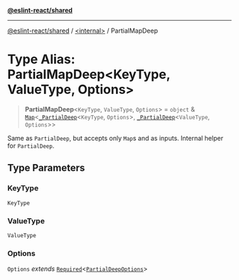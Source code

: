 [**@eslint-react/shared**](../../README.md)

***

[@eslint-react/shared](../../README.md) / [\<internal\>](../README.md) / PartialMapDeep

# Type Alias: PartialMapDeep\<KeyType, ValueType, Options\>

> **PartialMapDeep**\<`KeyType`, `ValueType`, `Options`\> = `object` & [`Map`](https://developer.mozilla.org/docs/Web/JavaScript/Reference/Global_Objects/Map)\<[`_PartialDeep`](PartialDeep.md)\<`KeyType`, `Options`\>, [`_PartialDeep`](PartialDeep.md)\<`ValueType`, `Options`\>\>

Same as `PartialDeep`, but accepts only `Map`s and as inputs. Internal helper for `PartialDeep`.

## Type Parameters

### KeyType

`KeyType`

### ValueType

`ValueType`

### Options

`Options` *extends* [`Required`](Required.md)\<[`PartialDeepOptions`](PartialDeepOptions.md)\>

